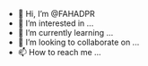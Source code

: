 - 👋 Hi, I’m @FAHADPR
- 👀 I’m interested in ...
- 🌱 I’m currently learning ...
- 💞️ I’m looking to collaborate on ...
- 📫 How to reach me ...

<!---
FAHADPR/FAHADPR is a ✨ special ✨ repository because its `README.md` (this file) appears on your GitHub profile.
You can click the Preview link to take a look at your changes.
--->
